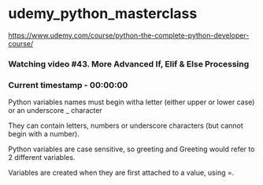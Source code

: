 # udemy_python_masterclass

https://www.udemy.com/course/python-the-complete-python-developer-course/

### Watching video #43. More Advanced If, Elif & Else Processing

### Current timestamp - 00:00:00

Python variables names must begin witha letter (either upper or lower case) or an underscore \_ character

They can contain letters, numbers or underscore characters (but cannot begin with a number).

Python variables are case sensitive, so greeting and Greeting would refer to 2 different variables.

Variables are created when they are first attached to a value, using =.
